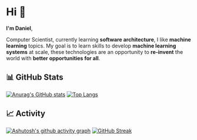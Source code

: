 # Hi 👋

**I'm Daniel**,

Computer Scientist, currently learning **software architecture**, I like **machine learning** topics. My goal is to learn skills to develop **machine learning systems** at scale, these technologies are an opportunity to **re-invent** the world with **better opportunities for all**. 

## 📊 GitHub Stats
[![Anurag's GitHub stats](https://github-readme-stats.vercel.app/api?username=DanielAcostaRoa&show_icons=false&theme=react )](https://github.com/anuraghazra/github-readme-stats)
[![Top Langs](https://github-readme-stats.vercel.app/api/top-langs/?username=DanielAcostaRoa&layout=compact&theme=react&hide=vue,html,css&langs_count=8)](https://github.com/anuraghazra/github-readme-stats)
## :chart_with_upwards_trend: Activity
[![Ashutosh's github activity graph](https://github-readme-activity-graph.cyclic.app/graph?username=DanielAcostaRoa&bg_color=1c1c1c&color=ffffff&line=069db1&point=ffffff&area=true&hide_border=true)](https://github.com/ashutosh00710/github-readme-activity-graph)
[![GitHub Streak](https://streak-stats.demolab.com?user=DanielAcostaRoa&theme=dark&hide_border=true&border_radius=10&mode=weekly&fire=26B9DD&sideLabels=FFFFFF&currStreakNum=FFFFFF&border=FFFFFF&stroke=0AC1DD&background=202020&ring=0AC1DD&sideNums=FFFFFF&currStreakLabel=FFFFFF&dates=FFFFFF)](https://git.io/streak-stats)
